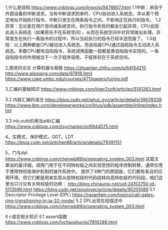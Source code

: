 1,什么是自陷
https://www.cnblogs.com/linwx/p/9478807.html
1.1中断：来自于外部设备的中断请求。当有中断请求到来时，CPU自动进入系统态，并从某个预定地址开始执行指令。中断只发生在两条指令之间，不影响正在执行的指令。
1.2异常：无论是在用户空间或系统空间，执行指令失败时都会引起异常，CPU会因此进入系统态（如果原先不在系统空间），从而在系统空间中对异常做出处理。异常发生在执行一条指令的过程中，所以当前执行的指令已经半途而废了。
1.3自陷：以上两种都是CPU被动进入系统态。而自陷是CPU通过自陷指令主动进入系统态。多数CPU都有自陷指令，系统调用函数一般都是靠自陷指令实现的。一条自陷指令的作用相当于一次子程序调用，子程序存在于系统空间。

2,图灵的论文 计算机器与智能
https://zhuanlan.zhihu.com/p/64154215
http://www.aisixiang.com/data/97818.html
https://www.csee.umbc.edu/courses/471/papers/turing.pdf


3,汇编的基础知识
https://www.cnblogs.com/tiger2soft/articles/5141263.html

3.2 内联汇编的语法
https://blog.csdn.net/whut_gyx/article/details/39078339
https://www.ibm.com/developerworks/cn/linux/sdk/assemble/inline/index.html

3.3 inb,outb的用法at&t汇编
https://www.cnblogs.com/zsychanpin/p/6844575.html

4，实模式，保护模式，GDT，LDT
https://blog.csdn.net/antchen88/article/details/79391151

5，门与dpl
https://www.cnblogs.com/chenwb89/p/operating_system_003.html
这篇文章说的最详细。调用门用于在不同特权级之间实现受控的程序控制转移，通常仅用于使用特权级保护机制的操作系统中。
提供了4种门的原因是，它们都有各自的应用环境，但它们都是用来实现从低特权级的代码段转向高特权级的代码段，咱们这里也只讨论有关特权级的功用：
http://blog.chinaunix.net/uid-24153750-id-5113599.html
https://blog.csdn.net/sinolover/article/details/95201089
5.1     Descriptor Privilege Level (DPL)
https://rayanfam.com/topics/call-gates-ring-transitioning-in-ia-32-mode/
5.2 DPL出现在段描述中
https://www.cnblogs.com/chenwb89/p/operating_system_003.html

6 c语言相关知识
6.1 assert函数
https://www.cnblogs.com/lvchaoshun/p/7816288.html
